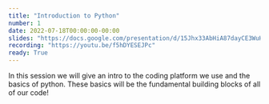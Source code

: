 ```yaml
---
title: "Introduction to Python"
number: 1
date: 2022-07-18T00:00:00-00:00
slides: "https://docs.google.com/presentation/d/15Jhx33AbHiA87dayCE3WuHWdKmQ2Gf1z/edit?usp=sharing&ouid=110952545234622930027&rtpof=true&sd=true"
recording: "https://youtu.be/f5hDYESEJPc"
ready: True
---
```


In this session we will give an intro to the coding platform we use and the basics of python. These basics will be the fundamental building blocks of all of our code!
